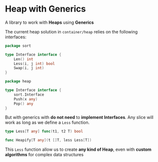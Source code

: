 # Heap with Generics

A library to work with **Heaps** using **Generics**

The current heap solution in `container/heap` relies on the following interfaces:

```go
package sort

type Interface interface {
	Len() int
	Less(i, j int) bool
	Swap(i, j int)
}
```

```go
package heap

type Interface interface {
	sort.Interface
	Push(x any)
	Pop() any
}
```

But with generics with **do not need** to **implement Interfaces**. Any slice will work as long as we define a `Less` function.

```go
type Less[T any] func(t1, t2 T) bool

func Heapify[T any](t []T, less Less[T])
```

This `Less` function allow us to create **any kind of Heap**, even with **custom algorithms** for complex data structures
